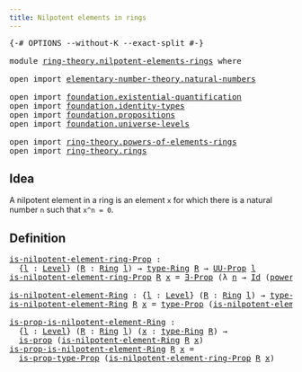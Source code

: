 ```yaml
---
title: Nilpotent elements in rings
---
```


<pre class="Agda"><a id="53" class="Symbol">{-#</a> <a id="57" class="Keyword">OPTIONS</a> <a id="65" class="Pragma">--without-K</a> <a id="77" class="Pragma">--exact-split</a> <a id="91" class="Symbol">#-}</a>

<a id="96" class="Keyword">module</a> <a id="103" href="ring-theory.nilpotent-elements-rings.html" class="Module">ring-theory.nilpotent-elements-rings</a> <a id="140" class="Keyword">where</a>

<a id="147" class="Keyword">open</a> <a id="152" class="Keyword">import</a> <a id="159" href="elementary-number-theory.natural-numbers.html" class="Module">elementary-number-theory.natural-numbers</a>

<a id="201" class="Keyword">open</a> <a id="206" class="Keyword">import</a> <a id="213" href="foundation.existential-quantification.html" class="Module">foundation.existential-quantification</a>
<a id="251" class="Keyword">open</a> <a id="256" class="Keyword">import</a> <a id="263" href="foundation.identity-types.html" class="Module">foundation.identity-types</a>
<a id="289" class="Keyword">open</a> <a id="294" class="Keyword">import</a> <a id="301" href="foundation.propositions.html" class="Module">foundation.propositions</a>
<a id="325" class="Keyword">open</a> <a id="330" class="Keyword">import</a> <a id="337" href="foundation.universe-levels.html" class="Module">foundation.universe-levels</a>

<a id="365" class="Keyword">open</a> <a id="370" class="Keyword">import</a> <a id="377" href="ring-theory.powers-of-elements-rings.html" class="Module">ring-theory.powers-of-elements-rings</a>
<a id="414" class="Keyword">open</a> <a id="419" class="Keyword">import</a> <a id="426" href="ring-theory.rings.html" class="Module">ring-theory.rings</a>
</pre>
## Idea

A nilpotent element in a ring is an element `x` for which there is a natural number `n` such that `x^n = 0`.

## Definition

<pre class="Agda"><a id="is-nilpotent-element-ring-Prop"></a><a id="591" href="ring-theory.nilpotent-elements-rings.html#591" class="Function">is-nilpotent-element-ring-Prop</a> <a id="622" class="Symbol">:</a>
  <a id="626" class="Symbol">{</a><a id="627" href="ring-theory.nilpotent-elements-rings.html#627" class="Bound">l</a> <a id="629" class="Symbol">:</a> <a id="631" href="Agda.Primitive.html#597" class="Postulate">Level</a><a id="636" class="Symbol">}</a> <a id="638" class="Symbol">(</a><a id="639" href="ring-theory.nilpotent-elements-rings.html#639" class="Bound">R</a> <a id="641" class="Symbol">:</a> <a id="643" href="ring-theory.rings.html#2551" class="Function">Ring</a> <a id="648" href="ring-theory.nilpotent-elements-rings.html#627" class="Bound">l</a><a id="649" class="Symbol">)</a> <a id="651" class="Symbol">→</a> <a id="653" href="ring-theory.rings.html#2808" class="Function">type-Ring</a> <a id="663" href="ring-theory.nilpotent-elements-rings.html#639" class="Bound">R</a> <a id="665" class="Symbol">→</a> <a id="667" href="foundation-core.propositions.html#1380" class="Function">UU-Prop</a> <a id="675" href="ring-theory.nilpotent-elements-rings.html#627" class="Bound">l</a>
<a id="677" href="ring-theory.nilpotent-elements-rings.html#591" class="Function">is-nilpotent-element-ring-Prop</a> <a id="708" href="ring-theory.nilpotent-elements-rings.html#708" class="Bound">R</a> <a id="710" href="ring-theory.nilpotent-elements-rings.html#710" class="Bound">x</a> <a id="712" class="Symbol">=</a> <a id="714" href="foundation.existential-quantification.html#1645" class="Function">∃-Prop</a> <a id="721" class="Symbol">(λ</a> <a id="724" href="ring-theory.nilpotent-elements-rings.html#724" class="Bound">n</a> <a id="726" class="Symbol">→</a> <a id="728" href="foundation-core.identity-types.html#1754" class="Datatype">Id</a> <a id="731" class="Symbol">(</a><a id="732" href="ring-theory.powers-of-elements-rings.html#299" class="Function">power-Ring</a> <a id="743" href="ring-theory.nilpotent-elements-rings.html#708" class="Bound">R</a> <a id="745" href="ring-theory.nilpotent-elements-rings.html#724" class="Bound">n</a> <a id="747" href="ring-theory.nilpotent-elements-rings.html#710" class="Bound">x</a><a id="748" class="Symbol">)</a> <a id="750" class="Symbol">(</a><a id="751" href="ring-theory.rings.html#5170" class="Function">zero-Ring</a> <a id="761" href="ring-theory.nilpotent-elements-rings.html#708" class="Bound">R</a><a id="762" class="Symbol">))</a>

<a id="is-nilpotent-element-Ring"></a><a id="766" href="ring-theory.nilpotent-elements-rings.html#766" class="Function">is-nilpotent-element-Ring</a> <a id="792" class="Symbol">:</a> <a id="794" class="Symbol">{</a><a id="795" href="ring-theory.nilpotent-elements-rings.html#795" class="Bound">l</a> <a id="797" class="Symbol">:</a> <a id="799" href="Agda.Primitive.html#597" class="Postulate">Level</a><a id="804" class="Symbol">}</a> <a id="806" class="Symbol">(</a><a id="807" href="ring-theory.nilpotent-elements-rings.html#807" class="Bound">R</a> <a id="809" class="Symbol">:</a> <a id="811" href="ring-theory.rings.html#2551" class="Function">Ring</a> <a id="816" href="ring-theory.nilpotent-elements-rings.html#795" class="Bound">l</a><a id="817" class="Symbol">)</a> <a id="819" class="Symbol">→</a> <a id="821" href="ring-theory.rings.html#2808" class="Function">type-Ring</a> <a id="831" href="ring-theory.nilpotent-elements-rings.html#807" class="Bound">R</a> <a id="833" class="Symbol">→</a> <a id="835" href="foundation-core.universe-levels.html#222" class="Primitive">UU</a> <a id="838" href="ring-theory.nilpotent-elements-rings.html#795" class="Bound">l</a>
<a id="840" href="ring-theory.nilpotent-elements-rings.html#766" class="Function">is-nilpotent-element-Ring</a> <a id="866" href="ring-theory.nilpotent-elements-rings.html#866" class="Bound">R</a> <a id="868" href="ring-theory.nilpotent-elements-rings.html#868" class="Bound">x</a> <a id="870" class="Symbol">=</a> <a id="872" href="foundation-core.propositions.html#1482" class="Function">type-Prop</a> <a id="882" class="Symbol">(</a><a id="883" href="ring-theory.nilpotent-elements-rings.html#591" class="Function">is-nilpotent-element-ring-Prop</a> <a id="914" href="ring-theory.nilpotent-elements-rings.html#866" class="Bound">R</a> <a id="916" href="ring-theory.nilpotent-elements-rings.html#868" class="Bound">x</a><a id="917" class="Symbol">)</a>

<a id="is-prop-is-nilpotent-element-Ring"></a><a id="920" href="ring-theory.nilpotent-elements-rings.html#920" class="Function">is-prop-is-nilpotent-element-Ring</a> <a id="954" class="Symbol">:</a>
  <a id="958" class="Symbol">{</a><a id="959" href="ring-theory.nilpotent-elements-rings.html#959" class="Bound">l</a> <a id="961" class="Symbol">:</a> <a id="963" href="Agda.Primitive.html#597" class="Postulate">Level</a><a id="968" class="Symbol">}</a> <a id="970" class="Symbol">(</a><a id="971" href="ring-theory.nilpotent-elements-rings.html#971" class="Bound">R</a> <a id="973" class="Symbol">:</a> <a id="975" href="ring-theory.rings.html#2551" class="Function">Ring</a> <a id="980" href="ring-theory.nilpotent-elements-rings.html#959" class="Bound">l</a><a id="981" class="Symbol">)</a> <a id="983" class="Symbol">(</a><a id="984" href="ring-theory.nilpotent-elements-rings.html#984" class="Bound">x</a> <a id="986" class="Symbol">:</a> <a id="988" href="ring-theory.rings.html#2808" class="Function">type-Ring</a> <a id="998" href="ring-theory.nilpotent-elements-rings.html#971" class="Bound">R</a><a id="999" class="Symbol">)</a> <a id="1001" class="Symbol">→</a>
  <a id="1005" href="foundation-core.propositions.html#1296" class="Function">is-prop</a> <a id="1013" class="Symbol">(</a><a id="1014" href="ring-theory.nilpotent-elements-rings.html#766" class="Function">is-nilpotent-element-Ring</a> <a id="1040" href="ring-theory.nilpotent-elements-rings.html#971" class="Bound">R</a> <a id="1042" href="ring-theory.nilpotent-elements-rings.html#984" class="Bound">x</a><a id="1043" class="Symbol">)</a>
<a id="1045" href="ring-theory.nilpotent-elements-rings.html#920" class="Function">is-prop-is-nilpotent-element-Ring</a> <a id="1079" href="ring-theory.nilpotent-elements-rings.html#1079" class="Bound">R</a> <a id="1081" href="ring-theory.nilpotent-elements-rings.html#1081" class="Bound">x</a> <a id="1083" class="Symbol">=</a>
  <a id="1087" href="foundation-core.propositions.html#1549" class="Function">is-prop-type-Prop</a> <a id="1105" class="Symbol">(</a><a id="1106" href="ring-theory.nilpotent-elements-rings.html#591" class="Function">is-nilpotent-element-ring-Prop</a> <a id="1137" href="ring-theory.nilpotent-elements-rings.html#1079" class="Bound">R</a> <a id="1139" href="ring-theory.nilpotent-elements-rings.html#1081" class="Bound">x</a><a id="1140" class="Symbol">)</a>
</pre>
